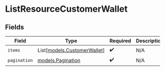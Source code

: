 # ListResourceCustomerWallet


## Fields

| Field                                                      | Type                                                       | Required                                                   | Description                                                |
| ---------------------------------------------------------- | ---------------------------------------------------------- | ---------------------------------------------------------- | ---------------------------------------------------------- |
| `items`                                                    | List[[models.CustomerWallet](../models/customerwallet.md)] | :heavy_check_mark:                                         | N/A                                                        |
| `pagination`                                               | [models.Pagination](../models/pagination.md)               | :heavy_check_mark:                                         | N/A                                                        |